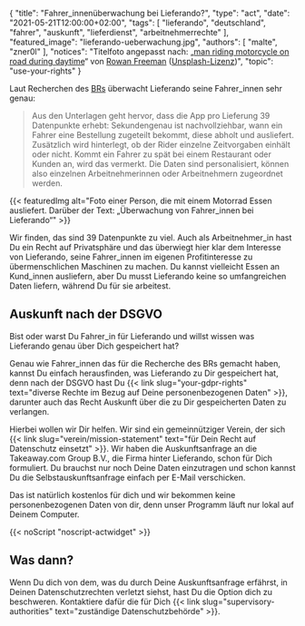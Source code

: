 {
	"title": "Fahrer_innenüberwachung bei Lieferando?",
	"type": "act",
    "date": "2021-05-21T12:00:00+02:00",
    "tags": [ "lieferando", "deutschland", "fahrer", "auskunft", "lieferdienst", "arbeitnehmerrechte" ],
    "featured_image": "lieferando-ueberwachung.jpg",
    "authors": [ "malte", "zner0l" ],
    "notices": "Titelfoto angepasst nach: „[man riding motorcycle on road during daytime](https://unsplash.com/photos/clYlmCaQbzY)“ von [Rowan Freeman](https://unsplash.com/@rowanfreeman) ([Unsplash-Lizenz](https://unsplash.com/license))",
    "topic": "use-your-rights"
}

Laut Recherchen des [BRs](https://www.tagesschau.de/investigativ/br-recherche/ueberwachung-lieferando-101.html) überwacht Lieferando seine Fahrer_innen sehr genau:

> Aus den Unterlagen geht hervor, dass die App pro Lieferung 39 Datenpunkte erhebt: Sekundengenau ist nachvollziehbar, wann ein Fahrer eine Bestellung zugeteilt bekommt, diese abholt und ausliefert. Zusätzlich wird hinterlegt, ob der Rider einzelne Zeitvorgaben einhält oder nicht. Kommt ein Fahrer zu spät bei einem Restaurant oder Kunden an, wird das vermerkt. Die Daten sind personalisiert, können also einzelnen Arbeitnehmerinnen oder Arbeitnehmern zugeordnet werden.

{{< featuredImg alt="Foto einer Person, die mit einem Motorrad Essen ausliefert. Darüber der Text: „Überwachung von Fahrer_innen bei Lieferando“" >}}

Wir finden, das sind 39 Datenpunkte zu viel. Auch als Arbeitnehmer_in hast Du ein Recht auf Privatsphäre und das überwiegt hier klar dem Interesse von Lieferando, seine Fahrer_innen im eigenen Profitinteresse zu übermenschlichen Maschinen zu machen. Du kannst vielleicht Essen an Kund_innen ausliefern, aber Du musst Lieferando keine so umfangreichen Daten liefern, während Du für sie arbeitest.


## Auskunft nach der DSGVO

Bist oder warst Du Fahrer_in für Lieferando und willst wissen was Lieferando genau über Dich gespeichert hat?

Genau wie Fahrer_innen das für die Recherche des BRs gemacht haben, kannst Du einfach herausfinden, was Lieferando zu Dir gespeichert hat, denn nach der DSGVO hast Du {{< link slug="your-gdpr-rights" text="diverse Rechte im Bezug auf Deine personenbezogenen Daten" >}}, darunter auch das Recht Auskunft über die zu Dir gespeicherten Daten zu verlangen.

Hierbei wollen wir Dir helfen. Wir sind ein gemeinnütziger Verein, der sich {{< link slug="verein/mission-statement" text="für Dein Recht auf Datenschutz einsetzt" >}}. Wir haben die Auskunftsanfrage an die Takeaway.com Group B.V., die Firma hinter Lieferando, schon für Dich formuliert. Du brauchst nur noch Deine Daten einzutragen und schon kannst Du die Selbstauskunftsanfrage einfach per E-Mail verschicken.

Das ist natürlich kostenlos für dich und wir bekommen keine personenbezogenen Daten von dir, denn unser Programm läuft nur lokal auf Deinem Computer.

<div class="act-widget" style="max-width: 600px; margin: auto;"></div>
{{< noScript "noscript-actwidget" >}}
<script>
window.props = {
    /* TODO: the labels are shown in English, because I don't want to hardcode the record here. Thats kinda okay, because "Name" and "Address" are quite similar to "Name" and "Adresse".*/
    request_types: ['access'],
    transport_medium: 'email',
    company: 'takeaway-com'
};
window.addEventListener('load', function() { renderActWidget(); });
</script>

## Was dann?

Wenn Du dich von dem, was du durch Deine Auskunftsanfrage erfährst, in Deinen Datenschutzrechten verletzt siehst, hast Du die Option dich zu beschweren. Kontaktiere dafür die für Dich {{< link slug="supervisory-authorities" text="zuständige Datenschutzbehörde" >}}.
